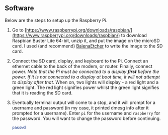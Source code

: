 ## Software <a name="software"></a>

Below are the steps to setup up the Raspberry Pi.

1. Go to [https://www.raspberrypi.org/downloads/raspbian/](https://www.raspberrypi.org/downloads/raspbian/) to download Raspbian Buster Lite 64-bit, unzip it, and put the image on the microSD card. I used (and recommend) [BalenaEtcher](https://www.balena.io/etcher/) to write the image to the SD card.

2. Connect the SD card, display, and keyboard to the Pi. Connect an ethernet cable to the back of the modem, or router. Finally, connect power. _Note that the Pi must be connected to a display **first** before the power. If it is not connected to a display at boot time, it will not attempt to display after that._ When on, two lights will display - a red light and a green light. The red light signifies power whilst the green light signifies that it is reading the SD card.
3. Eventually terminal output will come to a stop, and it will prompt for a username and password (in my case, it printed dmesg info after it prompted for a username). Enter `pi` for the username and `raspberry` for the password. You will want to change the password before continuing.
    ```bash
    passwd
    ```
